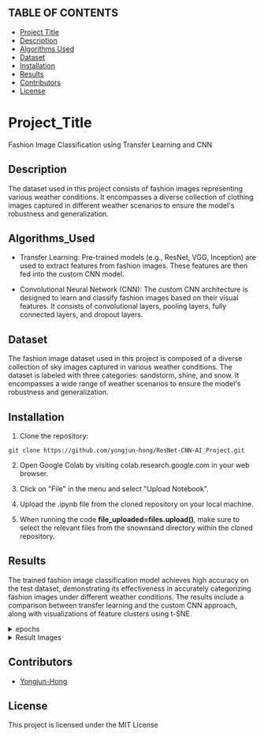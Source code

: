 ## TABLE OF CONTENTS

* [Project Title](#Project_Title)
* [Description](#Description)
* [Algorithms Used](#Algorithms_Used)
* [Dataset](#Dataset)
* [Installation](#installation)
* [Results](#results)
* [Contributors](#contributors)
* [License](#license)

# Project_Title

Fashion Image Classification using Transfer Learning and CNN

## Description

The dataset used in this project consists of fashion images representing various weather conditions. It encompasses a diverse collection of clothing images captured in different weather scenarios to ensure the model's robustness and generalization.

## Algorithms_Used

- Transfer Learning: Pre-trained models (e.g., ResNet, VGG, Inception) are used to extract features from fashion images. These features are then fed into the custom CNN model.

- Convolutional Neural Network (CNN): The custom CNN architecture is designed to learn and classify fashion images based on their visual features. It consists of convolutional layers, pooling layers, fully connected layers, and dropout layers.

## Dataset

The fashion image dataset used in this project is composed of a diverse collection of sky images captured in various weather conditions. The dataset is labeled with three categories: sandstorm, shine, and snow. It encompasses a wide range of weather scenarios to ensure the model's robustness and generalization.

## Installation

1. Clone the repository:
```
git clone https://github.com/yongjun-hong/ResNet-CNN-AI_Project.git
```
2. Open Google Colab by visiting colab.research.google.com in your web browser.

3. Click on "File" in the menu and select "Upload Notebook".

4. Upload the .ipynb file from the cloned repository on your local machine.

5. When running the code **file_uploaded=files.upload()**, make sure to select the relevant files from the snownsand directory within the cloned repository.


## Results

The trained fashion image classification model achieves high accuracy on the test dataset, demonstrating its effectiveness in accurately categorizing fashion images under different weather conditions. The results include a comparison between transfer learning and the custom CNN approach, along with visualizations of feature clusters using t-SNE.

<details>
    <summary> epochs </summary>

```
Epoch 0/14
----------
Loss: 35.1723 Acc: 0.6966

Epoch 1/14
----------
Loss: 11.6631 Acc: 0.8180

Epoch 2/14
----------
Loss: 15.0258 Acc: 0.7978

Epoch 3/14
----------
Loss: 17.9296 Acc: 0.8292

Epoch 4/14
----------
Loss: 7.9915 Acc: 0.8494

Epoch 5/14
----------
Loss: 6.0286 Acc: 0.8202

Epoch 6/14
----------
Loss: 4.9641 Acc: 0.8719

Epoch 7/14
----------
Loss: 2.0133 Acc: 0.9213

Epoch 8/14
----------
Loss: 2.7915 Acc: 0.9101

Epoch 9/14
----------
Loss: 2.1360 Acc: 0.8989

Epoch 10/14
----------
Loss: 1.8703 Acc: 0.8787

Epoch 11/14
----------
Loss: 1.5321 Acc: 0.9034

Epoch 12/14
----------
Loss: 1.4601 Acc: 0.9034

Epoch 13/14
----------
Loss: 1.1378 Acc: 0.8944

Epoch 14/14
----------
Loss: 1.3390 Acc: 0.9101

Training complete in 1m 49s
Best Acc: 0.9213
```
</details>

<details>
    <summary> Result Images </summary>
  
 ![3가지 이미지](https://github.com/yongjun-hong/ResNet-CNN-AI_Project/assets/104314593/7057ca08-6063-4ff7-b917-533cc06319ec)

  ![정확도](https://github.com/yongjun-hong/ResNet-CNN-AI_Project/assets/104314593/787ef69a-d615-40a9-a999-678fdf4362e2)
  
  ![손실률](https://github.com/yongjun-hong/ResNet-CNN-AI_Project/assets/104314593/f6cbf76a-4f67-4d4a-9782-34b742fc098c)
  
</details>


## Contributors

- [Yongjun-Hong](https://github.com/yongjun-hong)

## License

This project is licensed under the MIT License
